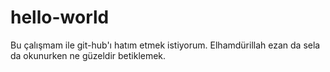 # hello-world
Bu çalışmam ile git-hub'ı hatım etmek istiyorum.
Elhamdürillah ezan da sela da okunurken ne güzeldir betiklemek.
